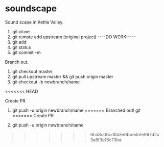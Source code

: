 # soundscape
Sound scape in Kettle Valley.
1. git clone
2. git remote add upstream (original project)
----DO WORK-----
3. git add <file>
4. git status
5. git commit -m

Branch out.

1. git checkout master
2. git pull upstream master && git push origin master
3. git checkout -b newbranch/name

<<<<<<< HEAD

Create PR

1. git push -u origin newbranch/name
=======
Branched out! git 
=======
Create PR

1. git push -u origin newbranch/name
>>>>>>> 6bd8c06cd0b3e6bbedb1e967d2a3a8f3a18c73ba


